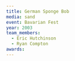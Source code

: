```yaml
---
title: German Sponge Bob
media: sand
event: Bavarian Fest
year: 2003
team_members:
  - Eric Hutchinson
  - Ryan Compton
awards: 
---
```

